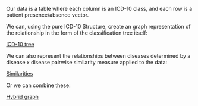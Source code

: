 Our data is a table where each column is an ICD-10 class, and each row is a patient presence/absence vector.

We can, using the pure ICD-10 Structure, create an graph representation of the relationship in the form of the classification tree itself:

[ICD-10 tree](/red-tree/pages/icd10_tree.html)

We can also represent the relationships between diseases determined by a disease x disease pairwise similarity measure applied to the data:

[Similarities]()

Or we can combine these:

[Hybrid graph](/red-tree/pages/icd10_tree_sims.html)
